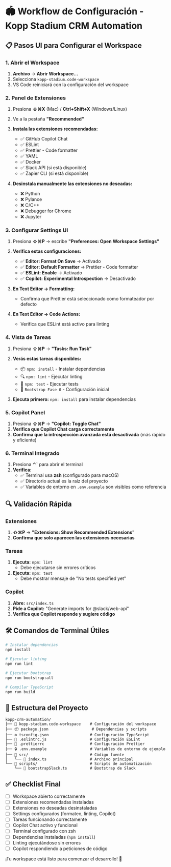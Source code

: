 # 🏟️ Workflow de Configuración - Kopp Stadium CRM Automation

## 📋 Pasos UI para Configurar el Workspace

### 1. Abrir el Workspace

1. **Archivo** → **Abrir Workspace...**
2. Selecciona `kopp-stadium.code-workspace`
3. VS Code reiniciará con la configuración del workspace

### 2. Panel de Extensiones

1. Presiona **⇧⌘X** (Mac) / **Ctrl+Shift+X** (Windows/Linux)
2. Ve a la pestaña **"Recommended"**
3. **Instala las extensiones recomendadas:**
   - ✅ GitHub Copilot Chat
   - ✅ ESLint
   - ✅ Prettier - Code formatter
   - ✅ YAML
   - ✅ Docker
   - ✅ Slack API (si está disponible)
   - ✅ Zapier CLI (si está disponible)

4. **Desinstala manualmente las extensiones no deseadas:**
   - ❌ Python
   - ❌ Pylance
   - ❌ C/C++
   - ❌ Debugger for Chrome
   - ❌ Jupyter

### 3. Configurar Settings UI

1. Presiona **⇧⌘P** → escribe **"Preferences: Open Workspace Settings"**
2. **Verifica estas configuraciones:**
   - ✅ **Editor: Format On Save** → Activado
   - ✅ **Editor: Default Formatter** → Prettier - Code formatter
   - ✅ **ESLint: Enable** → Activado
   - ✅ **Copilot: Experimental Introspection** → Desactivado

3. **En Text Editor → Formatting:**
   - Confirma que Prettier está seleccionado como formateador por defecto

4. **En Text Editor → Code Actions:**
   - Verifica que ESLint está activo para linting

### 4. Vista de Tareas

1. Presiona **⇧⌘P** → **"Tasks: Run Task"**
2. **Verás estas tareas disponibles:**
   - 📦 `npm: install` - Instalar dependencias
   - 🔍 `npm: lint` - Ejecutar linting
   - 🧪 `npm: test` - Ejecutar tests
   - 🚀 `Bootstrap Fase 0` - Configuración inicial

3. **Ejecuta primero:** `npm: install` para instalar dependencias

### 5. Copilot Panel

1. Presiona **⇧⌘P** → **"Copilot: Toggle Chat"**
2. **Verifica que Copilot Chat carga correctamente**
3. **Confirma que la introspección avanzada está desactivada** (más rápido y eficiente)

### 6. Terminal Integrado

1. Presiona **⌃`** para abrir el terminal
2. **Verifica:**
   - ✅ Terminal usa **zsh** (configurado para macOS)
   - ✅ Directorio actual es la raíz del proyecto
   - ✅ Variables de entorno en `.env.example` son visibles como referencia

## 🔍 Validación Rápida

### Extensiones

1. **⇧⌘P** → **"Extensions: Show Recommended Extensions"**
2. **Confirma que solo aparecen las extensiones necesarias**

### Tareas

1. **Ejecuta:** `npm: lint`
   - Debe ejecutarse sin errores críticos
2. **Ejecuta:** `npm: test`
   - Debe mostrar mensaje de "No tests specified yet"

### Copilot

1. **Abre:** `src/index.ts`
2. **Pide a Copilot:** "Generate imports for @slack/web-api"
3. **Verifica que Copilot responde y sugiere código**

## 🛠️ Comandos de Terminal Útiles

```bash
# Instalar dependencias
npm install

# Ejecutar linting
npm run lint

# Ejecutar bootstrap
npm run bootstrap:all

# Compilar TypeScript
npm run build
```

## 📁 Estructura del Proyecto

```
kopp-crm-automation/
├── 📄 kopp-stadium.code-workspace    # Configuración del workspace
├── 📦 package.json                   # Dependencias y scripts
├── ⚙️ tsconfig.json                  # Configuración TypeScript
├── 🔧 .eslintrc.js                   # Configuración ESLint
├── 🎨 .prettierrc                    # Configuración Prettier
├── 🔒 .env.example                   # Variables de entorno de ejemplo
├── 📂 src/                           # Código fuente
│   └── 📄 index.ts                   # Archivo principal
└── 📂 scripts/                       # Scripts de automatización
    └── 📄 bootstrapSlack.ts          # Bootstrap de Slack
```

## ✅ Checklist Final

- [ ] Workspace abierto correctamente
- [ ] Extensiones recomendadas instaladas
- [ ] Extensiones no deseadas desinstaladas
- [ ] Settings configurados (formateo, linting, Copilot)
- [ ] Tareas funcionando correctamente
- [ ] Copilot Chat activo y funcional
- [ ] Terminal configurado con zsh
- [ ] Dependencias instaladas (`npm install`)
- [ ] Linting ejecutándose sin errores
- [ ] Copilot respondiendo a peticiones de código

¡Tu workspace está listo para comenzar el desarrollo! 🚀
